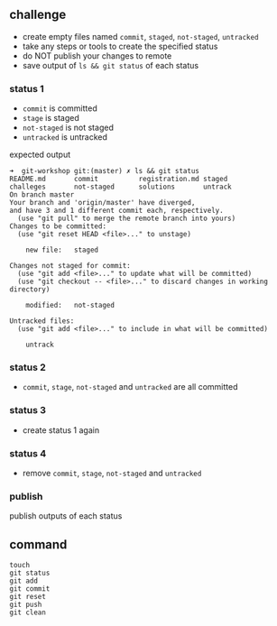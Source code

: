 ## challenge

- create empty files named `commit`, `staged`, `not-staged`, `untracked`
- take any steps or tools to create the specified status
- do NOT publish your changes to remote
- save output of `ls && git status` of each status

### status 1

- `commit` is committed
- `stage` is staged
- `not-staged` is not staged
- `untracked` is untracked

expected output

```
➜  git-workshop git:(master) ✗ ls && git status
README.md       commit          registration.md staged
challeges       not-staged      solutions       untrack
On branch master
Your branch and 'origin/master' have diverged,
and have 3 and 1 different commit each, respectively.
  (use "git pull" to merge the remote branch into yours)
Changes to be committed:
  (use "git reset HEAD <file>..." to unstage)

	new file:   staged

Changes not staged for commit:
  (use "git add <file>..." to update what will be committed)
  (use "git checkout -- <file>..." to discard changes in working directory)

	modified:   not-staged

Untracked files:
  (use "git add <file>..." to include in what will be committed)

	untrack
```

### status 2

- `commit`, `stage`, `not-staged` and `untracked` are all committed

### status 3

- create status 1 again

### status 4

- remove `commit`, `stage`, `not-staged` and `untracked`

### publish

publish outputs of each status

## command

```
touch
git status
git add
git commit
git reset
git push
git clean
```
